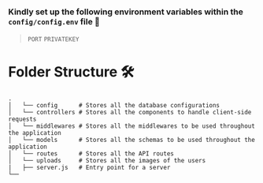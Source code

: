 ### Kindly set up the following environment variables within the `config/config.env` file 🔎
> `PORT` `PRIVATEKEY`
> 
# Folder Structure 🛠
    .                    
    │   └── config      # Stores all the database configurations
    │   └── controllers # Stores all the components to handle client-side requests
    │   └── middlewares # Stores all the middlewares to be used throughout the application
    │   └── models      # Stores all the schemas to be used throughout the application
    │   └── routes      # Stores all the API routes
    │   └── uploads     # Stores all the images of the users 
    |   ├── server.js   # Entry point for a server
    └──   
